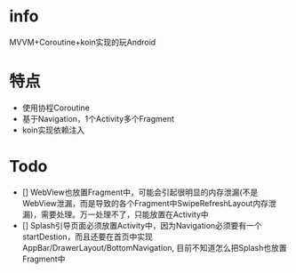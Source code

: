 # info
MVVM+Coroutine+koin实现的玩Android

# 特点
- 使用协程Coroutine
- 基于Navigation，1个Activity多个Fragment
- koin实现依赖注入

# Todo
- []
  WebView也放置Fragment中，可能会引起很明显的内存泄漏(不是WebView泄漏，而是导致的各个Fragment中SwipeRefreshLayout内存泄漏)，需要处理。万一处理不了，只能放置在Activity中
- [] Splash引导页面必须放置Activity中，因为Navigation必须要有一个startDestion，而且还要在首页中实现AppBar/DrawerLayout/BottomNavigation,
  目前不知道怎么把Splash也放置Fragment中